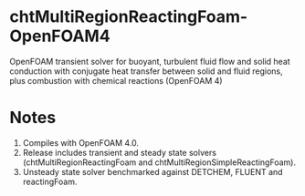 # chtMultiRegionReactingFoam-OpenFOAM4
OpenFOAM transient solver for buoyant, turbulent fluid flow and solid heat conduction with conjugate heat transfer between solid and fluid regions, plus combustion with chemical reactions (OpenFOAM 4)

# Notes
1. Compiles with OpenFOAM 4.0.
2. Release includes transient and steady state solvers (chtMultiRegionReactingFoam and chtMultiRegionSimpleReactingFoam).
3. Unsteady state solver benchmarked against DETCHEM, FLUENT and reactingFoam.
